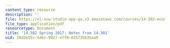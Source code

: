```yaml
---
content_type: resource
description: ''
file: https://ol-ocw-studio-app-qa.s3.amazonaws.com/courses/14-382-econometrics-spring-2017/29d3e55c546c9927eff0035735b35aa9_MIT14_382S17_14381notes.pdf
file_type: application/pdf
resourcetype: Document
title: '14.382 Spring 2017: Notes from 14.381'
uid: 29d3e55c-546c-9927-eff0-035735b35aa9
---
```

